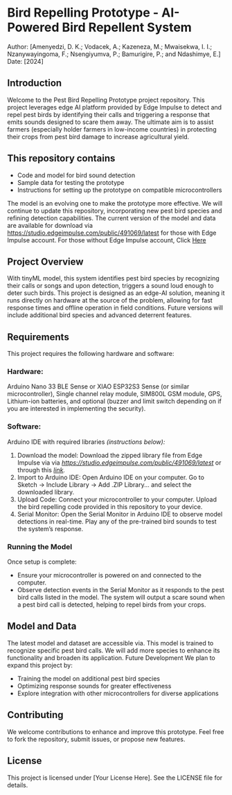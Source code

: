 # Bird Repelling Prototype - AI-Powered Bird Repellent System

Author: [Amenyedzi, D. K.; Vodacek, A.; Kazeneza, M.; Mwaisekwa, I. I.; Nzanywayingoma, F.;
Nsengiyumva, P.; Bamurigire, P.; and Ndashimye, E.]
Date: [2024]

## Introduction
Welcome to the Pest Bird Repelling Prototype project repository. This project leverages edge AI
platform provided by Edge Impulse to detect and repel pest birds by identifying their calls and
triggering a response that emits sounds designed to scare them away. The ultimate aim is to
assist farmers (especially holder farmers in low-income countries) in protecting their crops from
pest bird damage to increase agricultural yield.

## This repository contains
* Code and model for bird sound detection
* Sample data for testing the prototype
* Instructions for setting up the prototype on compatible microcontrollers

The model is an evolving one to make the prototype more effective. We will continue to update
this repository, incorporating new pest bird species and refining detection capabilities. The
current version of the model and data are available for download via
https://studio.edgeimpulse.com/public/491069/latest for those with Edge Impulse account. For
those without Edge Impulse account, Click [Here](https://drive.google.com/drive/folders/1ea5hSRjF4oRSP3Ecxe8ZgFzBOGLZrBLS)

## Project Overview
With tinyML model, this system identifies pest bird species by recognizing their calls or songs
and upon detection, triggers a sound loud enough to deter such birds. This project is designed
as an edge-AI solution, meaning it runs directly on hardware at the source of the problem,
allowing for fast response times and offline operation in field conditions. Future versions will
include additional bird species and advanced deterrent features.

## Requirements
This project requires the following hardware and software:
### Hardware:
Arduino Nano 33 BLE Sense or XIAO ESP32S3 Sense (or similar microcontroller),
Single channel relay module, SIM800L GSM module, GPS, Lithium-ion batteries, and optional
(buzzer and limit switch depending on if you are interested in implementing the security).
### Software: 
Arduino IDE with required libraries _(instructions below):_

1. Download the model:
Download the zipped library file from Edge Impulse via via
_https://studio.edgeimpulse.com/public/491069/latest_ or through this _[link](https://drive.google.com/drive/folders/1ea5hSRjF4oRSP3Ecxe8ZgFzBOGLZrBLS)._
2. Import to Arduino IDE:
Open Arduino IDE on your computer.
Go to Sketch -> Include Library -> Add .ZIP Library... and select the downloaded library.
3. Upload Code:
Connect your microcontroller to your computer.
Upload the bird repelling code provided in this repository to your device.
4. Serial Monitor:
Open the Serial Monitor in Arduino IDE to observe model detections in real-time.
Play any of the pre-trained bird sounds to test the system’s response.

### Running the Model
Once setup is complete:
- Ensure your microcontroller is powered on and connected to the computer.
- Observe detection events in the Serial Monitor as it responds to the pest bird calls listed
in the model.
The system will output a scare sound when a pest bird call is detected, helping to repel
birds from your crops.

## Model and Data
The latest model and dataset are accessible via. This model is trained to recognize specific pest
bird calls. We will add more species to enhance its functionality and broaden its application.
Future Development
We plan to expand this project by:
- Training the model on additional pest bird species
- Optimizing response sounds for greater effectiveness
- Explore integration with other microcontrollers for diverse applications
  
## Contributing
We welcome contributions to enhance and improve this prototype. Feel free to fork the
repository, submit issues, or propose new features.

## License
This project is licensed under [Your License Here]. See the LICENSE file for details.
